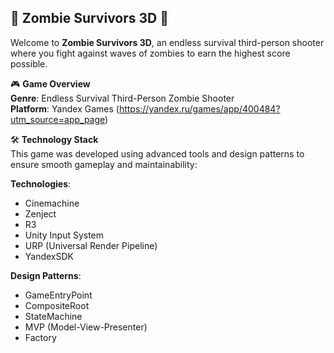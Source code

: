 ## 🧟 **Zombie Survivors 3D** 🧟  
Welcome to **Zombie Survivors 3D**, an endless survival third-person shooter where you fight against waves of zombies to earn the highest score possible.

🎮 **Game Overview**  
**Genre**: Endless Survival Third-Person Zombie Shooter  
**Platform**: Yandex Games (https://yandex.ru/games/app/400484?utm_source=app_page)  

🛠️ **Technology Stack**  
This game was developed using advanced tools and design patterns to ensure smooth gameplay and maintainability:

**Technologies**:  
- Cinemachine  
- Zenject  
- R3  
- Unity Input System  
- URP (Universal Render Pipeline)  
- YandexSDK  

**Design Patterns**:  
- GameEntryPoint  
- CompositeRoot  
- StateMachine  
- MVP (Model-View-Presenter)  
- Factory

